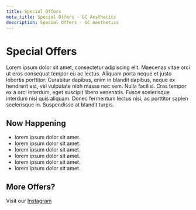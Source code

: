 ```yaml
---
title: Special Offers
meta_title: Special Offers - GC Aesthetics
description: Special Offers - GC Aesthetics
---
```


<div class="container pb-5 px-0 mb-5">
<div class="row mt-4">
<div class="col text-center">

# Special Offers

</div>
</div>

<div class="row mt-4">
<div class="col-12 text-center">

Lorem ipsum dolor sit amet, consectetur adipiscing elit. Maecenas vitae orci ut eros consequat tempor
eu ac lectus. Aliquam porta neque et justo lobortis porttitor. Curabitur dapibus, enim in blandit
dapibus, neque ex hendrerit est, vel vulputate nibh massa nec sem. Nulla facilisi. Cras tempor ex a orci
interdum, eget suscipit libero venenatis. Fusce scelerisque interdum nisi quis aliquam. Donec fermentum
lectus nisi, ac porttitor sapien scelerisque in. Suspendisse at blandit turpis.

</div>
</div>

<div class="row mt-4">
<div class="col-12 col-lg-4">

## Now Happening

- lorem ipsum dolor sit amet.
- lorem ipsum dolor sit amet.
- lorem ipsum dolor sit amet.
- lorem ipsum dolor sit amet.
- lorem ipsum dolor sit amet.
- lorem ipsum dolor sit amet.

</div>
<div class="col-12 col-lg-8 mt-4 mt-lg-0">

## More Offers?

Visit our [Instagram](https://www.instagram.com/gc.aesthetics.id)

<div class="row">
<div class="col px-2">

<special-offers-carousel>

</div>
</div>

</div>
</div>
